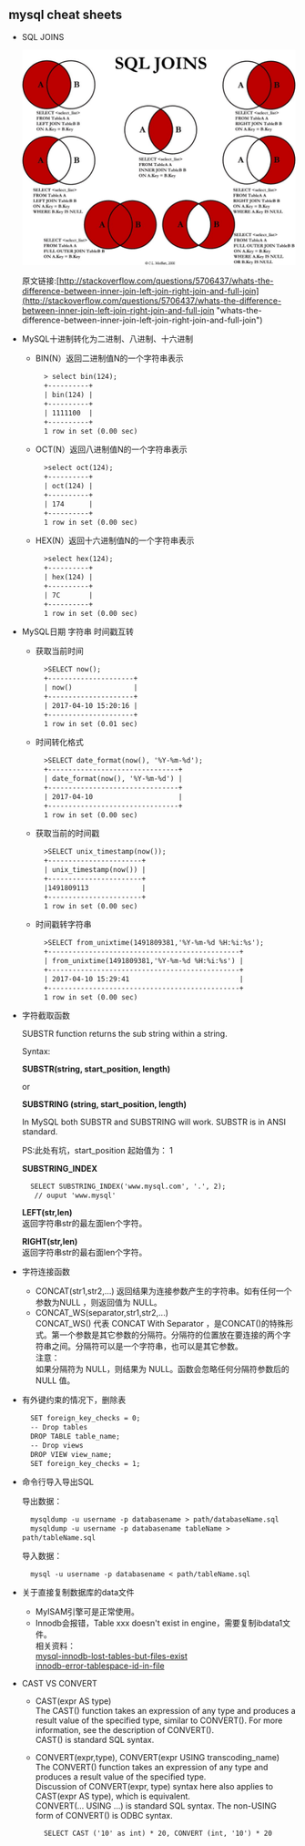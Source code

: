 ## mysql cheat sheets
- SQL JOINS

	![SQL JOINS](images/Visual_SQL_JOINS_orig.jpg)
	
	原文链接:[http://stackoverflow.com/questions/5706437/whats-the-difference-between-inner-join-left-join-right-join-and-full-join](http://stackoverflow.com/questions/5706437/whats-the-difference-between-inner-join-left-join-right-join-and-full-join "whats-the-difference-between-inner-join-left-join-right-join-and-full-join")
- MySQL十进制转化为二进制、八进制、十六进制 
	- BIN(N）返回二进制值N的一个字符串表示

		    > select bin(124);
    		+----------+
    		| bin(124) |
    		+----------+
    		| 1111100  |
    		+----------+
    		1 row in set (0.00 sec)
	- OCT(N）返回八进制值N的一个字符串表示

    	    >select oct(124);
	    	+----------+
	    	| oct(124) |
	    	+----------+
	    	| 174      |
	    	+----------+
	    	1 row in set (0.00 sec)
	- HEX(N）返回十六进制值N的一个字符串表示
	
		    >select hex(124);
    		+----------+
    		| hex(124) |
    		+----------+
    		| 7C       |
    		+----------+
    		1 row in set (0.00 sec)

	
- MySQL日期 字符串 时间戳互转 
	- 获取当前时间
		
		    >SELECT now();
    		+---------------------+
    		| now()   			  |
    		+---------------------+
    		| 2017-04-10 15:20:16 |
    		+---------------------+
    		1 row in set (0.01 sec)
	- 时间转化格式
		
		    >SELECT date_format(now(), '%Y-%m-%d');
    		+--------------------------------+
    		| date_format(now(), '%Y-%m-%d') |
    		+--------------------------------+
    		| 2017-04-10 					 |
    		+--------------------------------+
    		1 row in set (0.00 sec)
	- 获取当前的时间戳
		
		    >SELECT unix_timestamp(now());  
			+-----------------------+
			| unix_timestamp(now()) |
			+-----------------------+
			|1491809113             |
			+-----------------------+
			1 row in set (0.00 sec)
	- 时间戳转字符串
		
		    >SELECT from_unixtime(1491809381,'%Y-%m-%d %H:%i:%s');
    		+-----------------------------------------------+
    		| from_unixtime(1491809381,'%Y-%m-%d %H:%i:%s') |
    		+-----------------------------------------------+
    		| 2017-04-10 15:29:41   						|
    		+-----------------------------------------------+
    		1 row in set (0.00 sec)

- 字符截取函数

	SUBSTR function returns the sub string within a string.
	
	Syntax:
	
	**SUBSTR(string, start_position, length)**
	
	or
	
	**SUBSTRING (string, start_position, length)**
	
	In MySQL both SUBSTR and SUBSTRING will work. SUBSTR is in ANSI standard.
	
	PS:此处有坑，start_position 起始值为： 1  
	
	**SUBSTRING_INDEX**
	
		SELECT SUBSTRING_INDEX('www.mysql.com', '.', 2);
		 // ouput 'www.mysql'
	**LEFT(str,len)**  
	返回字符串str的最左面len个字符。
	
	**RIGHT(str,len)**  
	返回字符串str的最右面len个字符。

- 字符连接函数
	- CONCAT(str1,str2,…)
	返回结果为连接参数产生的字符串。如有任何一个参数为NULL ，则返回值为 NULL。
	- CONCAT_WS(separator,str1,str2,...)  
	CONCAT_WS() 代表 CONCAT With Separator ，是CONCAT()的特殊形式。第一个参数是其它参数的分隔符。分隔符的位置放在要连接的两个字符串之间。分隔符可以是一个字符串，也可以是其它参数。  
	注意：  
	如果分隔符为 NULL，则结果为 NULL。函数会忽略任何分隔符参数后的 NULL 值。
- 有外键约束的情况下，删除表

		SET foreign_key_checks = 0;
		-- Drop tables
		DROP TABLE table_name;
		-- Drop views
		DROP VIEW view_name;
		SET foreign_key_checks = 1;
- 命令行导入导出SQL

	导出数据：
	
		mysqldump -u username -p databasename > path/databaseName.sql
	    mysqldump -u username -p databasename tableName > path/tableName.sql
	
	导入数据：
	
	    mysql -u username -p databasename < path/tableName.sql
- 关于直接复制数据库的data文件
	- MyISAM引擎可是正常使用。
	- Innodb会报错，Table xxx doesn't exist in engine，需要复制ibdata1文件。  
	相关资料：  
	[mysql-innodb-lost-tables-but-files-exist](https://superuser.com/questions/675445/mysql-innodb-lost-tables-but-files-exist)  
	[innodb-error-tablespace-id-in-file](http://www.chriscalender.com/tag/innodb-error-tablespace-id-in-file/)
-  CAST VS CONVERT  
	- CAST(expr AS type)  
	The CAST() function takes an expression of any type and produces a result value of the specified type, similar to CONVERT(). For more information, see the description of CONVERT().  
	CAST() is standard SQL syntax.

	- CONVERT(expr,type), CONVERT(expr USING transcoding_name)  
	The CONVERT() function takes an expression of any type and produces a result value of the specified type.  
	Discussion of CONVERT(expr, type) syntax here also applies to CAST(expr AS type), which is equivalent.  
	CONVERT(... USING ...) is standard SQL syntax. The non-USING form of CONVERT() is ODBC syntax.	
	
			SELECT CAST ('10' as int) * 20, CONVERT (int, '10') * 20